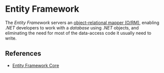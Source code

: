 # Entity Framework

The *Entity Framework* servers an [object-relational mapper (O/RM)](https://en.wikipedia.org/wiki/Object-relational_mapping), enabling *.NET* developers to work with a *database* using *.NET* objects, and eliminating the need for most of the data-access code it usually need to write.

## References 

- [Entity Framework Core](https://docs.microsoft.com/en-us/ef/core/)
